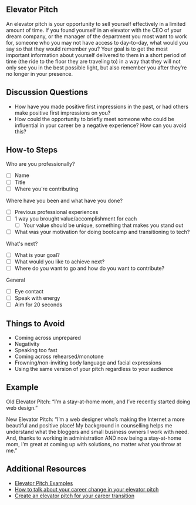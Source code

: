 ## Elevator Pitch
An elevator pitch is your opportunity to sell yourself effectively in a limited amount of time.  If you found yourself in an elevator with the CEO of your dream company, or the manager of the department you most want to work for, someone who you may not have access to day-to-day, what would you say so that they would remember you?  Your goal is to get the most important information about yourself delivered to them in a short period of time (the ride to the floor they are traveling to) in a way that they will not only see you in the best possible light, but also remember you after they’re no longer in your presence.

## Discussion Questions
- How have you made positive first impressions in the past, or had others make positive first impressions on you?
- How could the opportunity to briefly meet someone who could be influential in your career be a negative experience?  How can you avoid this?

## How-to Steps
Who are you professionally?
- [ ] Name
- [ ] Title
- [ ] Where you're contributing

Where have you been and what have you done?
- [ ] Previous professional experiences
- [ ] 1 way you brought value/accomplishment for each
  - [ ] Your value should be unique, something that makes you stand out
- [ ] What was your motivation for doing bootcamp and transitioning to tech?

What's next?
- [ ] What is your goal?
- [ ] What would you like to achieve next?
- [ ] Where do you want to go and how do you want to contribute?

General
- [ ] Eye contact
- [ ] Speak with energy
- [ ] Aim for 20 seconds

## Things to Avoid
- Coming across unprepared
- Negativity
- Speaking too fast
- Coming across rehearsed/monotone
- Frowning/non-inviting body language and facial expressions
- Using the same version of your pitch regardless to your audience

## Example
Old Elevator Pitch:
“I’m a stay-at-home mom, and I’ve recently started doing web design.”

New Elevator Pitch:
“I’m a web designer who’s making the Internet a more beautiful and positive place! My background in counselling helps me understand what the bloggers and small business owners I work with need. And, thanks to working in administration AND now being a stay-at-home mom, I’m great at coming up with solutions, no matter what you throw at me.”

## Additional Resources
- [Elevator Pitch Examples](https://skillcrush.com/2015/05/08/elevator-pitch-proud-of/)
- [How to talk about your career change in your elevator pitch](https://www.themuse.com/advice/how-to-talk-about-your-career-change-in-your-elevator-pitch)
- [Create an elevator pitch for your career transition](https://medium.com/career-relaunch/create-an-elevator-pitch-for-your-career-transition-cb629b5553ce)


